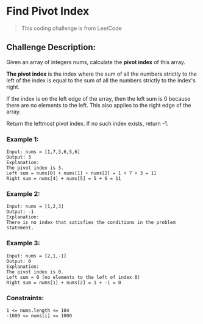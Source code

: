 # Find Pivot Index
> This coding challenge is from LeetCode

## Challenge Description:

Given an array of integers nums, calculate the **pivot index** of this array.

**The pivot index** is the index where the sum of all the numbers strictly to the left of the index is equal to the sum of all the numbers strictly to the index's right.

If the index is on the left edge of the array, then the left sum is 0 because there are no elements to the left. This also applies to the right edge of the array.

Return the leftmost pivot index. If no such index exists, return -1.

 

### Example 1:
```
Input: nums = [1,7,3,6,5,6]
Output: 3
Explanation:
The pivot index is 3.
Left sum = nums[0] + nums[1] + nums[2] = 1 + 7 + 3 = 11
Right sum = nums[4] + nums[5] = 5 + 6 = 11
```
### Example 2:
```
Input: nums = [1,2,3]
Output: -1
Explanation:
There is no index that satisfies the conditions in the problem statement.
```
### Example 3:
```
Input: nums = [2,1,-1]
Output: 0
Explanation:
The pivot index is 0.
Left sum = 0 (no elements to the left of index 0)
Right sum = nums[1] + nums[2] = 1 + -1 = 0
```

### Constraints:
```
1 <= nums.length <= 104
-1000 <= nums[i] <= 1000
```
